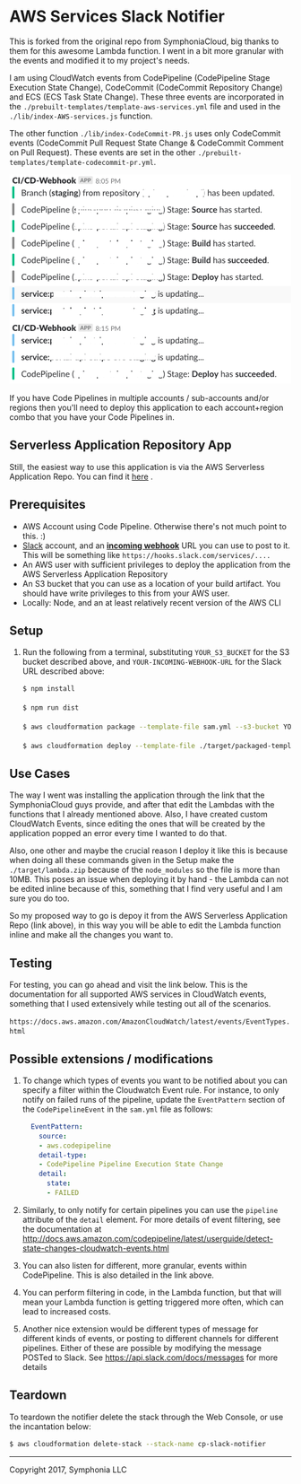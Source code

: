 # AWS Services Slack Notifier

This is forked from the original repo from SymphoniaCloud, big thanks to them for this awesome Lambda function. I went in a bit more granular with the events and modified it to my project's needs.

I am using CloudWatch events from CodePipeline (CodePipeline Stage Execution State Change), CodeCommit (CodeCommit Repository Change) and ECS (ECS Task State Change). These three events are incorporated in the `./prebuilt-templates/template-aws-services.yml` file and used in the `./lib/index-AWS-services.js` function.

The other function `./lib/index-CodeCommit-PR.js` uses only CodeCommit events (CodeCommit Pull Request State Change & CodeCommit Comment on Pull Request). These events are set in the other `./prebuilt-templates/template-codecommit-pr.yml`.

![Screenshot](documentation/SlackScreenshot.png "screenshot") 

If you have Code Pipelines in multiple accounts / sub-accounts and/or regions then you'll need to deploy this application to each account+region combo that you have your Code Pipelines in.

## Serverless Application Repository App

Still, the easiest way to use this application is via the AWS Serverless Application Repo. You can find it [here](https://serverlessrepo.aws.amazon.com/applications/arn:aws:serverlessrepo:us-east-1:392967531616:applications~CodePipelineSlackNotifier) .

## Prerequisites

* AWS Account using Code Pipeline. Otherwise there's not much point to this. :)
* [Slack](https://slack.com/) account, and an [**incoming webhook**](https://api.slack.com/incoming-webhooks) URL you can use to post to it. This will be something like `https://hooks.slack.com/services/....`
* An AWS user with sufficient privileges to deploy the application from the AWS Serverless Application Repository
* An S3 bucket that you can use as a location of your build artifact. You should have write privileges to this from your AWS user.
* Locally: Node, and an at least relatively recent version of the AWS CLI

## Setup

1. Run the following from a terminal, substituting `YOUR_S3_BUCKET` for the S3 bucket described above, and `YOUR-INCOMING-WEBHOOK-URL` for the Slack URL described above:

    ```bash
    $ npm install

    $ npm run dist

    $ aws cloudformation package --template-file sam.yml --s3-bucket YOUR_S3_BUCKET --output-template-file target/packaged-template.yaml

    $ aws cloudformation deploy --template-file ./target/packaged-template.yaml --stack-name cp-slack-notifier --parameter-overrides SlackUrl=YOUR-INCOMING-WEBHOOK-URL --capabilities CAPABILITY_IAM
    ```

## Use Cases

The way I went was installing the application through the link that the SymphoniaCloud guys provide, and after that edit the Lambdas with the functions that I already mentioned above. Also, I have created custom CloudWatch Events, since editing the ones that will be created by the application popped an error every time I wanted to do that.

Also, one other and maybe the crucial reason I deploy it like this is because when doing all these commands given in the Setup make the `./target/lambda.zip` because of the `node_modules` so the file is more than 10MB. This poses an issue when deploying it by hand - the Lambda can not be edited inline because of this, something that I find very useful and I am sure you do too.

So my proposed way to go is depoy it from the AWS Serverless Application Repo (link above), in this way you will be able to edit the Lambda function inline and make all the changes you want to.

## Testing

For testing, you can go ahead and visit the link below. This is the documentation for all supported AWS services in CloudWatch events, something that I used extensively while testing out all of the scenarios. 

```https://docs.aws.amazon.com/AmazonCloudWatch/latest/events/EventTypes.html```

## Possible extensions / modifications

1. To change which types of events you want to be notified about you can specify a filter within the
Cloudwatch Event rule. For instance, to only notify on failed runs of the pipeline, update the `EventPattern` section
of the `CodePipelineEvent` in the `sam.yml` file as follows:

    ```yaml
      EventPattern:
        source:
        - aws.codepipeline
        detail-type:
        - CodePipeline Pipeline Execution State Change
        detail:
          state:
          - FAILED
    ```

1. Similarly, to only notify for certain pipelines you can use the `pipeline` attribute of the `detail` element.
For more details of event filtering, see the documentation at http://docs.aws.amazon.com/codepipeline/latest/userguide/detect-state-changes-cloudwatch-events.html

1. You can also listen for different, more granular, events within CodePipeline. This is also detailed in the link above.

1. You can perform filtering in code, in the Lambda function, but that will mean your Lambda function
is getting triggered more often, which can lead to increased costs.

1. Another nice extension would be different types of message for different kinds of events, or posting to different channels for different pipelines. Either of these are possible by modifying the message POSTed to Slack. See https://api.slack.com/docs/messages for more details

## Teardown

To teardown the notifier delete the stack through the Web Console, or use the incantation below:

```bash
$ aws cloudformation delete-stack --stack-name cp-slack-notifier
```

-----
Copyright 2017, Symphonia LLC
